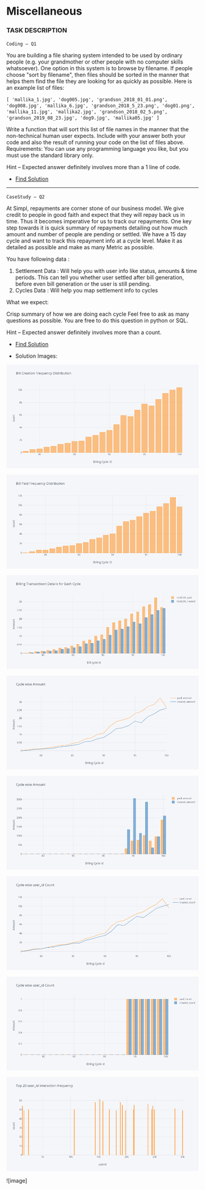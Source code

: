 # Miscellaneous

### TASK DESCRIPTION

`Coding – Q1`

You are building a file sharing system intended to be used by ordinary people (e.g. your grandmother or other people with no computer skills whatsoever). 
One option in this system is to browse by filename. If people choose "sort by filename", then files should be sorted in the manner that helps them find the file they are looking for as quickly as possible. 
Here is an example list of files:
```
[ 'mallika_1.jpg', 'dog005.jpg', 'grandson_2018_01_01.png', 'dog008.jpg', 'mallika_6.jpg', 'grandson_2018_5_23.png', 'dog01.png', 'mallika_11.jpg', 'mallika2.jpg', 'grandson_2018_02_5.png', 'grandson_2019_08_23.jpg', 'dog9.jpg', 'mallika05.jpg' ]
```
Write a function that will sort this list of file names in the manner that the non-technical human user expects. 
Include with your answer both your code and also the result of running your code on the list of files above.
Requirements: You can use any programming language you like, but you must use the standard library only. 

Hint – Expected answer definitely involves more than a 1 line of code. 

* [Find Solution](https://github.com/99sbr/Miscellaneous/blob/master/Simpl/Assignment_Product_Analyst/CaseQ1.ipynb)

-------------------
`CaseStudy – Q2`

At Simpl, repayments are corner stone of our business model. We give credit to people in good faith and expect that they will repay back us in time. Thus it becomes imperative for us to track our repayments. One key step towards it is quick summary of repayments detailing out how much amount and number of people are pending or settled. We have a 15 day cycle and want to track this repayment info at a cycle level.
Make it as detailed as possible and make as many Metric as possible.

You have following data :
1. Settlement Data : Will help you with user info like status, amounts & time periods. This can tell you whether user settled after bill generation, before even bill generation or the user is still pending.
2. Cycles Data : Will help you map settlement info to cycles

What we expect:

Crisp summary of how we are doing each cycle
Feel free to ask as many questions as possible.
You are free to do this question in python or SQL.

Hint – Expected answer definitely involves more than a count.


* [Find Solution](https://github.com/99sbr/Miscellaneous/blob/master/Simpl/Assignment_Product_Analyst/CaseStudyQ2-%20Complete%20Analysis%20and%20Visualization%20Report.ipynb)


* Solution Images:

![image](https://github.com/99sbr/Miscellaneous/blob/master/Simpl/Assignment_Product_Analyst/Bill%20Creation%20Frequency%20Distribution.png)

![image](https://github.com/99sbr/Miscellaneous/blob/master/Simpl/Assignment_Product_Analyst/Bill%20Paid%20Frequency%20Distribution.png)

![image](https://github.com/99sbr/Miscellaneous/blob/master/Simpl/Assignment_Product_Analyst/Billing%20Transactioon%20Details%20for%20Each%20Cycle.png)

![image](https://github.com/99sbr/Miscellaneous/blob/master/Simpl/Assignment_Product_Analyst/Cycle%20wise%20Amount.png)

![image](https://github.com/99sbr/Miscellaneous/blob/master/Simpl/Assignment_Product_Analyst/Cycle%20wise%20Amount_userid.png)

![image](https://github.com/99sbr/Miscellaneous/blob/master/Simpl/Assignment_Product_Analyst/Cycle%20wise%20user_id%20Count.png)

![image](https://github.com/99sbr/Miscellaneous/blob/master/Simpl/Assignment_Product_Analyst/Cycle%20wise%20user_id%20Count_userid.png)

![image](https://github.com/99sbr/Miscellaneous/blob/master/Simpl/Assignment_Product_Analyst/Top%2020%20user_id%20interaction%20frequency.png)

![image]
